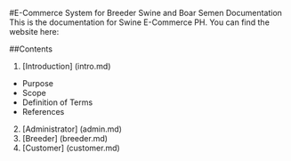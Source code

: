 #E-Commerce System for Breeder Swine and Boar Semen Documentation
This is the documentation for Swine E-Commerce PH. You can find the website here: <INSERT WEB ADDRESS>

##Contents
1. [Introduction] (intro.md)
  * Purpose
  * Scope
  * Definition of Terms
  * References
2. [Administrator] (admin.md)
3. [Breeder] (breeder.md)
4. [Customer] (customer.md)
